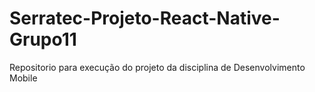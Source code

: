 # Serratec-Projeto-React-Native-Grupo11
Repositorio para execução do projeto da disciplina de Desenvolvimento Mobile
